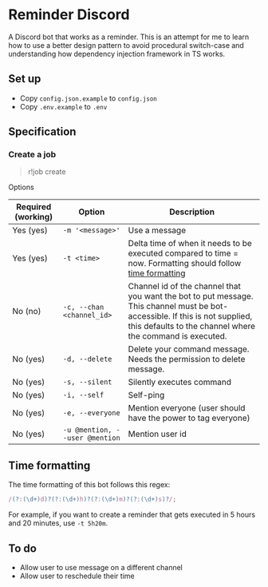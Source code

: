 # Reminder Discord

A Discord bot that works as a reminder. This is an attempt for me to learn how to use a better design pattern to avoid procedural switch-case and understanding how dependency injection framework in TS works.

## Set up

- Copy `config.json.example` to `config.json`
- Copy `.env.example` to `.env`

## Specification

### Create a job

> r!job create

Options

| Required (working) | Option                         | Description                                                                                                                                                                               |
| ------------------ | ------------------------------ | ----------------------------------------------------------------------------------------------------------------------------------------------------------------------------------------- |
| Yes (yes)          | `-m '<message>'`               | Use a message                                                                                                                                                                             |
| Yes (yes)          | `-t <time>`                    | Delta time of when it needs to be executed compared to time = now. Formatting should follow [time formatting](#time-formatting)                                                           |
| No (no)            | `-c, --chan <channel_id>`      | Channel id of the channel that you want the bot to put message. This channel must be bot-accessible. If this is not supplied, this defaults to the channel where the command is executed. |
| No (yes)           | `-d, --delete`                 | Delete your command message. Needs the permission to delete message.                                                                                                                      |
| No (yes)           | `-s, --silent`                 | Silently executes command                                                                                                                                                                 |
| No (yes)           | `-i, --self`                   | Self-ping                                                                                                                                                                                 |
| No (yes)           | `-e, --everyone`               | Mention everyone (user should have the power to tag everyone)                                                                                                                             |
| No (yes)           | `-u @mention, --user @mention` | Mention user id                                                                                                                                                                           |

## Time formatting

The time formatting of this bot follows this regex:

```ts
/(?:(\d+)d)?(?:(\d+)h)?(?:(\d+)m)?(?:(\d+)s)?/;
```

For example, if you want to create a reminder that gets executed in 5 hours and 20 minutes, use `-t 5h20m`.

## To do

- Allow user to use message on a different channel
- Allow user to reschedule their time
